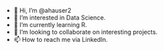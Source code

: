 - 👋 Hi, I’m @ahauser2
- 👀 I’m interested in Data Science.
- 🌱 I’m currently learning R.
- 💞️ I’m looking to collaborate on interesting projects.
- 📫 How to reach me via LinkedIn.

<!---
ahauser2/ahauser2 is a ✨ special ✨ repository because its `README.md` (this file) appears on your GitHub profile.
You can click the Preview link to take a look at your changes.
--->
